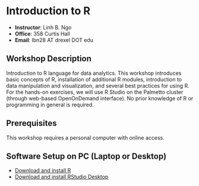 # Introduction to R

- **Instructor**: Linh B. Ngo
- **Office**: 358 Curtis Hall
- **Email**: lbn28 AT drexel DOT edu

## Workshop Description

Introduction to R language for data analytics. This workshop introduces basic concepts of R, 
installation of additional R modules, introduction to data manipulation and visualization, 
and several best practices for using R. For the hands-on exercises, we will use R Studio on 
the Palmetto cluster (through web-based OpenOnDemand interface). No prior knowledge of R or 
programming in general is required. 


## Prerequisites

This workshop requires a personal computer with online access. 


## Software Setup on PC (Laptop or Desktop)

- [Download and install R](https://www.r-project.org/)
- [Download and install RStudio Desktop](https://posit.co/download/rstudio-desktop/#download)

